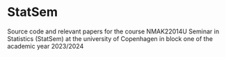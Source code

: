 # StatSem

Source code and relevant papers for the course NMAK22014U Seminar in Statistics (StatSem) at the university of Copenhagen in block one of the academic year 2023/2024

